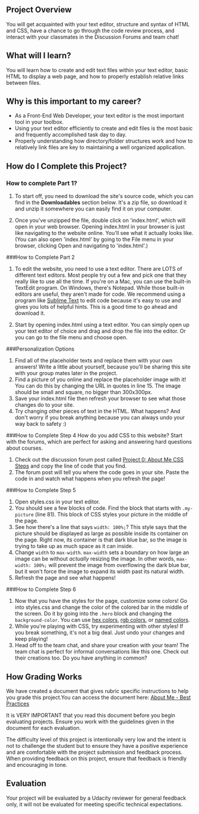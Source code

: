 ## Project Overview

You will get acquainted with your text editor, structure and syntax of HTML and CSS, have a chance to go through the code review process, and interact with your classmates in the Discussion Forums and team chat!

## What will I learn?

You will learn how to create and edit text files within your text editor, basic HTML to display a web page, and how to properly establish relative links between files.

## Why is this important to my career?

* As a Front-End Web Developer, your text editor is the most important tool in your toolbox.
* Using your text editor efficiently to create and edit files is the most basic and frequently accomplished task day to day.
* Properly understanding how directory/folder structures work and how to relatively link files are key to maintaining a well organized application.

## How do I Complete this Project?
### How to complete Part 1?
1. To start off, you need to download the site's source code, which you can find in the **Downloadables** section below. It's a zip file, so download it and unzip it somewhere you can easily find it on your computer.

2. Once you've unzipped the file, double click on 'index.html', which will open in your web browser. Opening index.html in your browser is just like navigating to the website online.  You'll see what it actually looks like. (You can also open 'index.html' by going to the File menu in your browser, clicking Open and navigating to 'index.html'.)

###How to Complete Part 2
1. To edit the website, you need to use a text editor. There are LOTS of different text editors. Most people try out a few and pick one that they really like to use all the time. If you're on a Mac, you can use the built-in TextEdit program. On Windows, there's Notepad. While those built-in editors are useful, they aren't made for code. We recommend using a program like <a href="http://www.sublimetext.com/2" target="_blank">Sublime Text</a> to edit code because it's easy to use and gives you lots of helpful hints. This is a good time to go ahead and download it.

2. Start by opening index.html using a text editor. You can simply open up your text editor of choice and drag and drop the file into the editor. Or you can go to the file menu and choose open.

###Personalization Options
1. Find all of the placeholder texts and replace them with your own answers! Write a little about yourself, because you'll be sharing this site with your group mates later in the project.
2. Find a picture of you online and replace the placeholder image with it! You can do this by changing the URL in quotes in line 15. The image should be small and square, no bigger than 300x300px.
3. Save your index.html file then refresh your browser to see what those changes do to your site.
4. Try changing other pieces of text in the HTML. What happens? And don't worry if you break anything because you can always undo your way back to safety :)

###How to Complete Step 4
How do you add CSS to this website? Start with the forums, which are perfect for asking and answering hard questions about courses.
1. Check out the discussion forum post called <a href="https://discussions.udacity.com/t/project-0-about-me-css-steps/24951" target="_blank">Project 0: About Me CSS Steps</a> and copy the line of code that you find.
2. The forum post will tell you where the code goes in your site. Paste the code in and watch what happens when you refresh the page!

###How to Complete Step 5
1. Open styles.css in your text editor.
2. You should see a few blocks of code. Find the block that starts with `.my-picture` (line 81). This block of CSS styles your picture in the middle of the page.
3. See how there's a line that says `width: 100%;`? This style says that the picture should be displayed as large as possible inside its container on the page. Right now, its container is that dark blue bar, so the image is trying to take up as much space as it can inside.
4. Change `width` to `max-width`. `max-width` sets a boundary on how large an image can be without *actually* resizing the image. In other words, `max-width: 100%;` will prevent the image from overflowing the dark blue bar, but it won't force the image to expand its width past its natural width.
5. Refresh the page and see what happens!

###How to Complete Step 6
1. Now that you have the styles for the page, customize some colors! Go into styles.css and change the color of the colored bar in the middle of the screen. Do it by going into the `.hero` block and changing the `background-color`. You can use <a href="http://www.color-hex.com/" target="_blank">hex colors</a>, <a href="http://www.rapidtables.com/web/color/RGB_Color.htm" target="_blank">rgb colors</a>, or <a href="http://www.crockford.com/wrrrld/color.html" target="_blank">named colors</a>.
2. While you're playing with CSS, try experimenting with other styles! If you break something, it's not a big deal. Just undo your changes and keep playing!
3. Head off to the team chat, and share your creation with your team! The team chat is perfect for informal conversations like this one. Check out their creations too. Do you have anything in common?

## How Grading Works
We have created a document that gives rubric specific instructions to help you grade this project.You can access the document here: [About Me - Best Practices](https://docs.google.com/document/d/1-Iapz49Mwj2L7DCuGBOimiioZFoMl9XjvdHAVwWKuQQ/pub?embedded=true)

It is VERY IMPORTANT that you read this document before you begin evaluating projects. Ensure you work with the guidelines given in the document for each evaluation.

The difficulty level of this project is intentionally very low and the intent is not to challenge the student but to ensure they have a positive experience and are comfortable with the project submission and feedback process. When providing feedback on this project, ensure that feedback is friendly and encouraging in tone.

## Evaluation
Your project will be evaluated by a Udacity reviewer for general feedback only, it will not be evaluated for meeting specific technical expectations.

